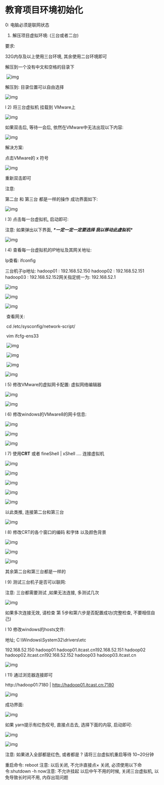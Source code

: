 

# 教育项目环境初始化

0: 电脑必须是联网状态

1) 解压项目虚拟环境: (三台或者二台)

要求:

32G内存及以上使用三台环境, 其余使用二台环境即可

解压到一个没有中文和空格的目录下

​	![img](images/wps1-1621564091049.jpg)

解压到: 目录位置可以自由选择

![img](images/wps2.jpg) 

l 2) 将三台虚拟机 挂载到 VMware上

![img](images/wps3.jpg) 

如果双击后, 等待一会后, 依然在VMware中无法出现以下内容:

![img](images/wps4.jpg) 

解决方案: 

  点击VMware的  x 符号 

![img](images/wps5.jpg) 

重新双击即可

 

 

注意: 

第二台  和 第三台 都是一样的操作 成功界面如下:

![img](images/wps6.jpg) 

l 3) 点击每一台虚拟机, 启动即可: 

注意: 如果弹出以下界面, ***\*一定一定一定要选择 我以移动此虚拟机\****

![img](images/wps7.jpg) 

 

l 4) 查看每一台虚拟机的IP地址及其网关地址: 

Ip查看: ifconfig

三台机子ip地址:   hadoop01 : 192.168.52.150   hadoop02 : 192.168.52.151   hadoop03 : 192.168.52.152网关指定统一为: 192.168.52.1

 

![img](images/wps8.jpg) 

![img](images/wps9.jpg) 

![img](images/wps10.jpg) 

​	查看网关: 

​		cd /etc/sysconfig/network-script/

​		vim ifcfg-ens33

​	![img](images/wps11.jpg)

​	![img](images/wps12.jpg)

​	![img](images/wps13.jpg)

![img](images/wps14.jpg) 

l 5) 修改VMware的虚拟网卡配置: 虚拟网络编辑器

![img](images/wps15.jpg) 

![img](images/wps16.jpg) 

l 6) 修改windows的VMware8的网卡信息: 

![img](images/wps17.jpg) 

![img](images/wps18.jpg) 

![img](images/wps19.jpg) 

l 7) 使用**CRT** 或者 fineShell | xShell …. 连接虚拟机 

![img](images/wps20.jpg) 

![img](images/wps21.jpg) 

![img](images/wps22.jpg) 

![img](images/wps23.jpg) 

![img](images/wps24.jpg) 

以此类推, 连接第二台和第三台

![img](images/wps25.jpg) 

l 8) 修改CRT的各个窗口的编码 和字体 以及颜色背景

![img](images/wps26.jpg) 

![img](images/wps27.jpg) 

![img](images/wps28.jpg) 

其余第二台和第三台都是一样的

l 9) 测试三台机子是否可以联网:

注意: 三台都需要测试  ,如果无法连接, 多测试几次

![img](images/wps29.jpg) 

如果多次连接无效, 请检查 第 5步和第六步是否配置成功(完整检查, 不要相信自己)

l 10 修改windows的hosts文件:

地址; C:\Windows\System32\drivers\etc

192.168.52.150 hadoop01 hadoop01.itcast.cn192.168.52.151 hadoop02 hadoop02.itcast.cn192.168.52.152 hadoop03 hadoop03.itcast.cn

 

![img](images/wps30.jpg) 

l 11) 通过浏览器连接即可

http://hadoop01:7180 | http://hadoop01.itcast.cn:7180

 

![img](images/wps31.jpg) 

成功界面:

![img](images/wps32.jpg) 

如果 yarn提示有红色叹号, 直接点击去, 选择下面的内容, 启动即可:

![img](images/wps33.jpg) 

![img](images/wps34.jpg) 

 

 

注意: 如果进入全部都是红色, 或者都是 ? 请将三台虚拟机重启等待 10~20分钟

重启命令: reboot  注意: 以后关闭, 不允许直接点× 关闭, 必须使用以下命令:shutdown -h now注意: 不允许挂起 以后中午不用的时候, 关闭三台虚拟机, 以免导致长时间不用, 内存出现问题

 